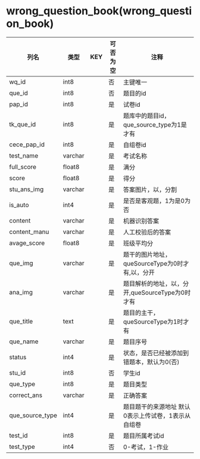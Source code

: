 # wrong_question_book(wrong_question_book)
| 列名   | 类型   | KEY  | 可否为空 | 注释   |
| ---- | ---- | ---- | ---- | ---- |
|wq_id|int8||否|主键唯一|
|que_id|int8||否|题目的id|
|pap_id|int8||是|试卷id|
|tk_que_id|int8||是|题库中的题目id，que_source_type为1是才有|
|cece_pap_id|int8||是|自组卷id|
|test_name|varchar||是|考试名称|
|full_score|float8||是|满分|
|score|float8||是|得分|
|stu_ans_img|varchar||是|答案图片，以，分割|
|is_auto|int4||是|是否是客观题，1为是0为否|
|content|varchar||是|机器识别答案|
|content_manu|varchar||是|人工校验后的答案|
|avage_score|float8||是|班级平均分|
|que_img|varchar||是|题干的图片地址，queSourceType为0时才有,以，分开|
|ana_img|varchar||是|题目解析的地址，以，分开,queSourceType为0时才有|
|que_title|text||是|题目的主干，queSourceType为1时才有|
|que_name|varchar||是|题目序号|
|status|int4||是|状态，是否已经被添加到错题本，默认为0(否)|
|stu_id|int8||否|学生id|
|que_type|int8||是|题目类型|
|correct_ans|varchar||是|正确答案|
|que_source_type|int4||是|题目题干的来源地址  默认0表示上传试卷，1表示从自组卷|
|test_id|int8||是|题目所属考试id|
|test_type|int4||否|0-考试，1-作业|
